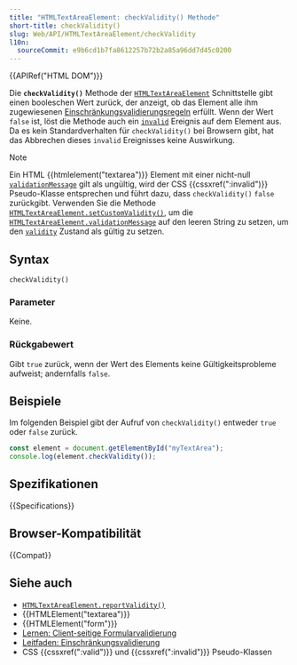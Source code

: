```yaml
---
title: "HTMLTextAreaElement: checkValidity() Methode"
short-title: checkValidity()
slug: Web/API/HTMLTextAreaElement/checkValidity
l10n:
  sourceCommit: e9b6cd1b7fa8612257b72b2a85a96dd7d45c0200
---
```


{{APIRef("HTML DOM")}}

Die **`checkValidity()`** Methode der [`HTMLTextAreaElement`](/de/docs/Web/API/HTMLTextAreaElement) Schnittstelle gibt einen booleschen Wert zurück, der anzeigt, ob das Element alle ihm zugewiesenen [Einschränkungsvalidierungsregeln](/de/docs/Web/HTML/Guides/Constraint_validation) erfüllt. Wenn der Wert `false` ist, löst die Methode auch ein [`invalid`](/de/docs/Web/API/HTMLInputElement/invalid_event) Ereignis auf dem Element aus. Da es kein Standardverhalten für `checkValidity()` bei Browsern gibt, hat das Abbrechen dieses `invalid` Ereignisses keine Auswirkung.

> [!NOTE]
> Ein HTML {{htmlelement("textarea")}} Element mit einer nicht-null [`validationMessage`](/de/docs/Web/API/HTMLTextAreaElement/validationMessage) gilt als ungültig, wird der CSS {{cssxref(":invalid")}} Pseudo-Klasse entsprechen und führt dazu, dass `checkValidity()` `false` zurückgibt. Verwenden Sie die Methode [`HTMLTextAreaElement.setCustomValidity()`](/de/docs/Web/API/HTMLTextAreaElement/setCustomValidity), um die [`HTMLTextAreaElement.validationMessage`](/de/docs/Web/API/HTMLTextAreaElement/validationMessage) auf den leeren String zu setzen, um den [`validity`](/de/docs/Web/API/HTMLTextAreaElement/validity) Zustand als gültig zu setzen.

## Syntax

```js-nolint
checkValidity()
```

### Parameter

Keine.

### Rückgabewert

Gibt `true` zurück, wenn der Wert des Elements keine Gültigkeitsprobleme aufweist; andernfalls `false`.

## Beispiele

Im folgenden Beispiel gibt der Aufruf von `checkValidity()` entweder `true` oder `false` zurück.

```js
const element = document.getElementById("myTextArea");
console.log(element.checkValidity());
```

## Spezifikationen

{{Specifications}}

## Browser-Kompatibilität

{{Compat}}

## Siehe auch

- [`HTMLTextAreaElement.reportValidity()`](/de/docs/Web/API/HTMLTextAreaElement/reportValidity)
- {{HTMLElement("textarea")}}
- {{HTMLElement("form")}}
- [Lernen: Client-seitige Formularvalidierung](/de/docs/Learn_web_development/Extensions/Forms/Form_validation)
- [Leitfaden: Einschränkungsvalidierung](/de/docs/Web/HTML/Guides/Constraint_validation)
- CSS {{cssxref(":valid")}} und {{cssxref(":invalid")}} Pseudo-Klassen
